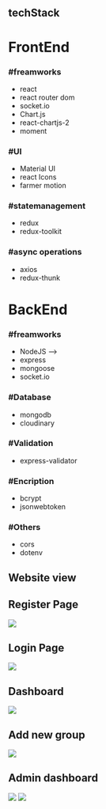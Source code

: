 ## techStack

# FrontEnd

### #freamworks

- react
- react router dom
- socket.io
- Chart.js
- react-chartjs-2
- moment

### #UI

- Material UI
- react Icons
- farmer motion 

### #statemanagement

- redux
- redux-toolkit

### #async operations

- axios
- redux-thunk


# BackEnd

### #freamworks
- NodeJS -->
- express
- mongoose
- socket.io

### #Database
- mongodb
- cloudinary

### #Validation
- express-validator

### #Encription
- bcrypt
- jsonwebtoken

### #Others
- cors
- dotenv

## Website view

## Register Page

<img src="https://i.imgur.com/UmduKgP.png">

## Login Page

<img src="https://i.imgur.com/PKTlyOI.png">

## Dashboard

<img src="https://i.imgur.com/2R67vdG.png">

## Add new group 
<img src="https://i.imgur.com/Fqi0tz4.png">

## Admin dashboard
<img src="https://i.imgur.com/nZcRIEa.png">
<img src="https://i.imgur.com/m8ub0vb.png">
